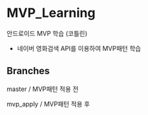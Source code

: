 # MVP_Learning
안드로이드 MVP 학습 (코틀린)

- 네이버 영화검색 API를 이용하여 MVP패턴 학습

## Branches 
master / MVP패턴 적용 전 

mvp_apply / MVP패턴 적용 후 
